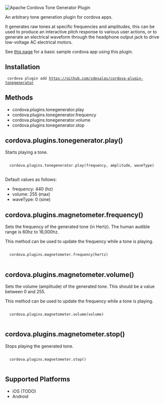 ![Apache Cordova Tone Generator Plugin](https://raw.githubusercontent.com/sdesalas/cordova-plugin-tonegenerator/master/image.jpg)

An arbitrary tone generation plugin for cordova apps.

It generates raw tones at specific frequencies and amplitudes, this can be used to produce an interactive pitch response to various user actions, or to generate an electrical waveform through the headphone output jack to drive low-voltage AC electrical motors.

See [this page](https://github.com/sdesalas/cordova-magnetometer-app/blob/master/www/index.html) for a basic sample cordova app using this plugin. 

Installation
------------

<code> cordova plugin add https://github.com/sdesalas/cordova-plugin-tonegenerator </code>


Methods
-------
- cordova.plugins.tonegenerator.play
- cordova.plugins.tonegenerator.frequency
- cordova.plugins.tonegenerator.volume
- cordova.plugins.tonegenerator.stop


cordova.plugins.tonegenerator.play()
-------------------------------------------

Starts playing a tone. 

<pre>
<code>
  cordova.plugins.tonegenerator.play(frequency, amplitude, waveType)
</code>
</pre>

Default values as follows: 

- frequency: 440 (hz)
- volume: 255 (max)
- waveType: 0 (sine)

cordova.plugins.magnetometer.frequency()
-------------------------------------------

Sets the frequency of the generated tone (in Hertz). The human audible range is 60hz to 16,000hz.

This method can be used to update the frequency while a tone is playing.

<pre>
<code>
  cordova.plugins.magnetometer.frequency(hertz)
</code>
</pre>


cordova.plugins.magnetometer.volume()
-------------------------------------------

Sets the volume (amplitude) of the generated tone. This should be a value between 0 and 255.

This method can be used to update the frequency while a tone is playing.

<pre>
<code>
  cordova.plugins.magnetometer.volume(volume)
</code>
</pre>


cordova.plugins.magnetometer.stop()
--------------------------------

Stops playing the generated tone.

<pre>
<code>
  cordova.plugins.magnetometer.stop()
</code>
</pre>

Supported Platforms
-------------------

- iOS (TODO)
- Android 

